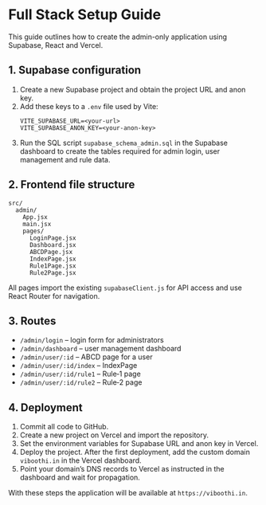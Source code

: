 # Full Stack Setup Guide

This guide outlines how to create the admin-only application using Supabase, React and Vercel.

## 1. Supabase configuration

1. Create a new Supabase project and obtain the project URL and anon key.
2. Add these keys to a `.env` file used by Vite:
   ```
   VITE_SUPABASE_URL=<your-url>
   VITE_SUPABASE_ANON_KEY=<your-anon-key>
   ```
3. Run the SQL script `supabase_schema_admin.sql` in the Supabase dashboard to create the tables required for admin login, user management and rule data.

## 2. Frontend file structure

```
src/
  admin/
    App.jsx
    main.jsx
    pages/
      LoginPage.jsx
      Dashboard.jsx
      ABCDPage.jsx
      IndexPage.jsx
      Rule1Page.jsx
      Rule2Page.jsx
```

All pages import the existing `supabaseClient.js` for API access and use React Router for navigation.

## 3. Routes

- `/admin/login` – login form for administrators
- `/admin/dashboard` – user management dashboard
- `/admin/user/:id` – ABCD page for a user
- `/admin/user/:id/index` – IndexPage
- `/admin/user/:id/rule1` – Rule‑1 page
- `/admin/user/:id/rule2` – Rule‑2 page

## 4. Deployment

1. Commit all code to GitHub.
2. Create a new project on Vercel and import the repository.
3. Set the environment variables for Supabase URL and anon key in Vercel.
4. Deploy the project. After the first deployment, add the custom domain `viboothi.in` in the Vercel dashboard.
5. Point your domainʼs DNS records to Vercel as instructed in the dashboard and wait for propagation.

With these steps the application will be available at `https://viboothi.in`.
